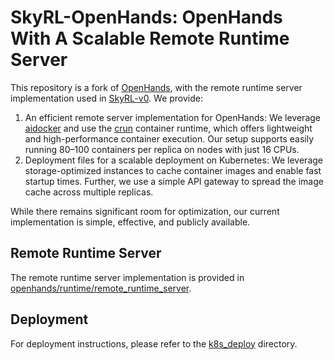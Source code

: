# SkyRL-OpenHands: OpenHands With A Scalable Remote Runtime Server

This repository is a fork of [OpenHands](https://github.com/All-Hands-AI/OpenHands), with the remote runtime server implementation used in [SkyRL-v0](https://novasky-ai.notion.site/skyrl-v0). We provide:
1. An efficient remote server implementation for OpenHands: We leverage [aidocker](https://aiodocker.readthedocs.io/en/latest/) and use the [crun](https://github.com/containers/crun) container runtime, which offers lightweight and high-performance container execution. Our setup supports easily running 80–100 containers per replica on nodes with just 16 CPUs.
2. Deployment files for a scalable deployment on Kubernetes: We leverage storage-optimized instances to cache container images and enable fast startup times. Further, we use a simple API gateway to spread the image cache across multiple replicas. 

While there remains significant room for optimization, our current implementation is simple, effective, and publicly available.


## Remote Runtime Server

The remote runtime server implementation is provided in [openhands/runtime/remote_runtime_server](./openhands/runtime/remote_runtime_server/README.md).


## Deployment

For deployment instructions, please refer to the [k8s_deploy](./k8s_deploy/README.md) directory.

